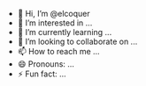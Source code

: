 - 👋 Hi, I’m @elcoquer
- 👀 I’m interested in ...
- 🌱 I’m currently learning ...
- 💞️ I’m looking to collaborate on ...
- 📫 How to reach me ...
- 😄 Pronouns: ...
- ⚡ Fun fact: ...

<!---
elcoquer/elcoquer is a ✨ special ✨ repository because its `README.md` (this file) appears on your GitHub profile.
You can click the Preview link to take a look at your changes.
--->
